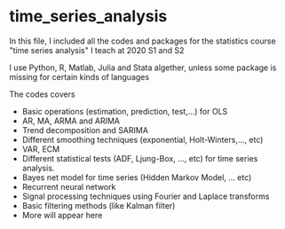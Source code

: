 # time_series_analysis

In this file, I included all the codes and packages for the statistics course "time series analysis" I teach at 2020 S1 and S2

I use Python, R, Matlab, Julia and Stata algether, unless some package is missing for certain kinds of languages

The codes covers

* Basic operations (estimation, prediction, test,...) for OLS
* AR, MA, ARMA and ARIMA
* Trend decomposition and SARIMA
* Different smoothing techniques (exponential, Holt-Winters,..., etc)
* VAR, ECM
* Different statistical tests (ADF, Ljung-Box, ..., etc) for time series analysis.
* Bayes net model for time series (Hidden Markov Model, ... etc)
* Recurrent neural network
* Signal processing techniques using Fourier and Laplace transforms
* Basic filtering methods (like Kalman filter)
* More will appear here
